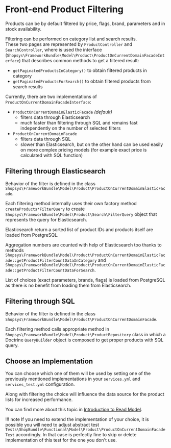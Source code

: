 # Front-end Product Filtering
Products can be by default filtered by price, flags, brand, parameters and in stock availability.

Filtering can be performed on category list and search results.  
These two pages are represented by `ProductController` and `SearchController`, where is used the interface (`Shopsys\FrameworkBundle\Model\Product\ProductOnCurrentDomainFacadeInterface`) that describes common methods to get a filtered result:

 - `getPaginatedProductsInCategory()` to obtain filtered products in category
 - `getPaginatedProductsForSearch()` to obtain filtered products from search results

Currently, there are two implementations of `ProductOnCurrentDomainFacadeInterface`:

 - `ProductOnCurrentDomainElasticFacade` *(default)*
    - filters data through Elasticsearch
    - much faster than filtering through SQL and remains fast independently on the number of selected filters
 - `ProductOnCurrentDomainFacade`
    - filters data through SQL
    - slower than Elasticsearch, but on the other hand can be used easily on more complex pricing models (for example exact price is calculated with SQL function)

## Filtering through Elasticsearch
Behavior of the filter is defined in the class `Shopsys\FrameworkBundle\Model\Product\ProductOnCurrentDomainElasticFacade`.

Each filtering method internally uses their own factory method `createProducts*FilterQuery` to create `Shopsys\FrameworkBundle\Model\Product\Search\FilterQuery` object that represents the query for Elasticsearch.

Elasticsearch return a sorted list of product IDs and products itself are loaded from PostgreSQL.

Aggregation numbers are counted with help of Elasticsearch too thanks to methods `Shopsys\FrameworkBundle\Model\Product\ProductOnCurrentDomainElasticFacade::getProductFilterCountDataInCategory` and
`Shopsys\FrameworkBundle\Model\Product\ProductOnCurrentDomainElasticFacade::getProductFilterCountDataForSearch`.

List of choices (exact parameters, brands, flags) is loaded from PostgreSQL as there is no benefit from loading them from Elasticsearch.

## Filtering through SQL
Behavior of the filter is defined in the class `Shopsys\FrameworkBundle\Model\Product\ProductOnCurrentDomainFacade`.

Each filtering method calls appropriate method in `Shopsys\FrameworkBundle\Model\Product\ProductRepository` class in which a Doctrine `QueryBuilder` object is composed to get proper products with SQL query.

## Choose an Implementation
You can choose which one of them will be used by setting one of the previously mentioned implementations in your `services.yml` and `services_test.yml` configuration.

Along with filtering the choice will influence the data source for the product lists for increased performance.

You can find more about this topic in [Introduction to Read Model](./introduction-to-read-model.md#read-model-options).

!!! note
    If you need to extend the implementation of your choice, it is possible you will need to adjust abstract test `Tests\ShopBundle\Functional\Model\Product\ProductOnCurrentDomainFacadeTest` accordingly.
    In that case is perfectly fine to skip or delete implementation of this test for the one you don't use.
